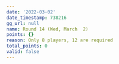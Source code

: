```yaml
---
date: '2022-03-02'
date_timestamp: 738216
gg_url: null
name: Round 14 (Wed, March  2)
points: {}
reason: Only 8 players, 12 are required
total_points: 0
valid: false
---
```

